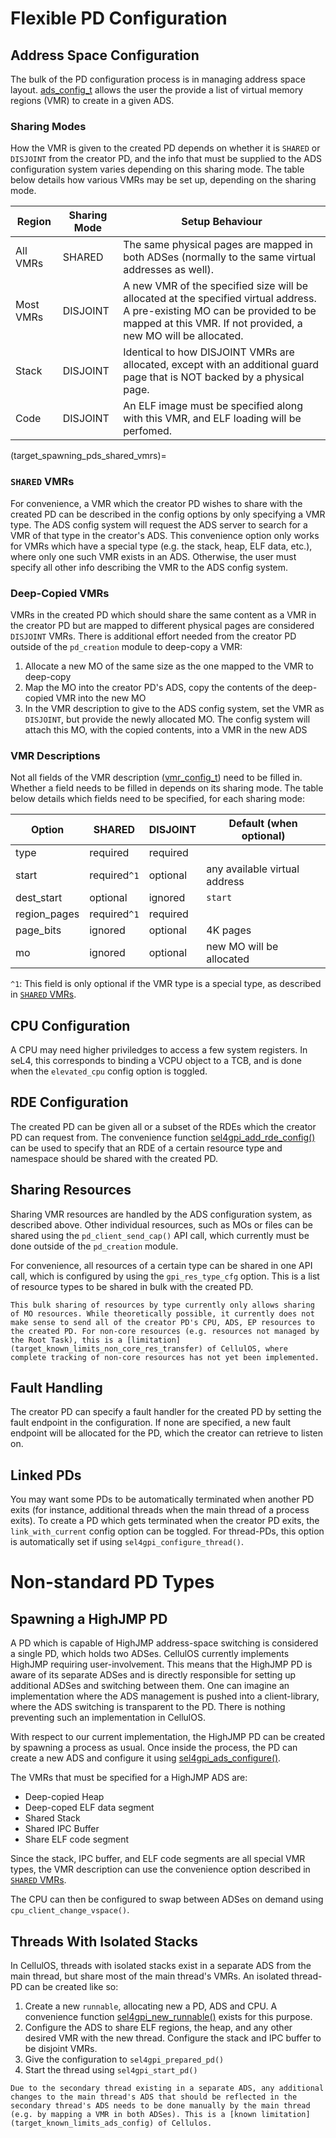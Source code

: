 # Flexible PD Configuration
## Address Space Configuration
The bulk of the PD configuration process is in managing address space layout. [ads_config_t](https://github.com/sid-agrawal/sel4-gpi/blob/cellulos/libsel4gpi/include/sel4gpi/pd_creation.h#L116) allows the user the provide a list of virtual memory regions (VMR) to create in a given ADS.

### Sharing Modes
How the VMR is given to the created PD depends on whether it is `SHARED` or `DISJOINT` from the creator PD, and the info that must be supplied to the ADS configuration system varies depending on this sharing mode. The table below details how various VMRs may be set up, depending on the sharing mode.

| Region | Sharing Mode | Setup Behaviour |
|--------|--------------|-----------------|
| All VMRs  | SHARED | The same physical pages are mapped in both ADSes (normally to the same virtual addresses as well). |
| Most VMRs | DISJOINT | A new VMR of the specified size will be allocated at the specified virtual address. A pre-existing MO can be provided to be mapped at this VMR. If not provided, a new MO will be allocated.  |
| Stack | DISJOINT | Identical to how DISJOINT VMRs are allocated, except with an additional guard page that is NOT backed by a physical page. |
| Code | DISJOINT | An ELF image must be specified along with this VMR, and ELF loading will be perfomed. |

(target_spawning_pds_shared_vmrs)=
### `SHARED` VMRs
For convenience, a VMR which the creator PD wishes to share with the created PD can be described in the config options by only specifying a VMR type. The ADS config system will request the ADS server to search for a VMR of that type in the creator's ADS. This convenience option only works for VMRs which have a special type (e.g. the stack, heap, ELF data, etc.), where only one such VMR exists in an ADS. Otherwise, the user must specify all other info describing the VMR to the ADS config system.

### Deep-Copied VMRs
VMRs in the created PD which should share the same content as a VMR in the creator PD but are mapped to different physical pages are considered `DISJOINT` VMRs. There is additional effort needed from the creator PD outside of the `pd_creation` module to deep-copy a VMR:

1. Allocate a new MO of the same size as the one mapped to the VMR to deep-copy
2. Map the MO into the creator PD's ADS, copy the contents of the deep-copied VMR into the new MO
3. In the VMR description to give to the ADS config system, set the VMR as `DISJOINT`, but provide the newly allocated MO. The config system will attach this MO, with the copied contents, into a VMR in the new ADS

### VMR Descriptions
Not all fields of the VMR description ([vmr_config_t](https://github.com/sid-agrawal/sel4-gpi/blob/cellulos/libsel4gpi/include/sel4gpi/pd_creation.h#L84)) need to be filled in. Whether a field needs to be filled in depends on its sharing mode. The table below details which fields need to be specified, for each sharing mode:

|    Option    | SHARED | DISJOINT |         Default (when optional)         |
|--------------|------------|--------------|-----------------------------------------|
| type         | required   | required     |                                         |
| start        | required`^1`   | optional     | any available virtual address           |
| dest_start   | optional   | ignored      | `start`                                 |
| region_pages | required`^1` | required     |                                         |
| page_bits    | ignored    | optional     | 4K pages                                |
| mo           | ignored    | optional     | new MO will be allocated                |

`^1`: This field is only optional if the VMR type is a special type, as described in [`SHARED` VMRs](target_spawning_pds_shared_vmrs).

## CPU Configuration
A CPU may need higher priviledges to access a few system registers. In seL4, this corresponds to binding a VCPU object to a TCB, and is done when the `elevated_cpu` config option is toggled.

## RDE Configuration
The created PD can be given all or a subset of the RDEs which the creator PD can request from. The convenience function [sel4gpi_add_rde_config()](https://github.com/sid-agrawal/sel4-gpi/blob/cellulos/libsel4gpi/include/sel4gpi/pd_creation.h#L275) can be used to specify that an RDE of a certain resource type and namespace should be shared with the created PD.

## Sharing Resources
Sharing VMR resources are handled by the ADS configuration system, as described above. Other individual resources, such as MOs or files can be shared using the `pd_client_send_cap()` API call, which currently must be done outside of the `pd_creation` module.

For convenience, all resources of a certain type can be shared in one API call, which is configured by using the `gpi_res_type_cfg` option. This is a list of resource types to be shared in bulk with the created PD. 

```{warning}
This bulk sharing of resources by type currently only allows sharing of MO resources. While theoretically possible, it currently does not make sense to send all of the creator PD's CPU, ADS, EP resources to the created PD. For non-core resources (e.g. resources not managed by the Root Task), this is a [limitation](target_known_limits_non_core_res_transfer) of CellulOS, where complete tracking of non-core resources has not yet been implemented.
```

## Fault Handling
The creator PD can specify a fault handler for the created PD by setting the fault endpoint in the configuration. If none are specified, a new fault endpoint will be allocated for the PD, which the creator can retrieve to listen on.

## Linked PDs
You may want some PDs to be automatically terminated when another PD exits (for instance, additional threads when the main thread of a process exits). To create a PD which gets terminated when the creator PD exits, the `link_with_current` config option can be toggled. For thread-PDs, this option is automatically set if using `sel4gpi_configure_thread()`.

# Non-standard PD Types
## Spawning a HighJMP PD
<!-- mention how the ADS setup could be transparent to the user by wrapping all KVstore calls in another layer
    add a page describing what HighJMP is and reference it here
 -->
A PD which is capable of HighJMP address-space switching is considered a single PD, which holds two ADSes.
CellulOS currently implements HighJMP requiring user-involvement. This means that the HighJMP PD is aware of its separate ADSes and is directly responsible for setting up additional ADSes and switching between them. One can imagine an implementation where the ADS management is pushed into a client-library, where the ADS switching is transparent to the PD. There is nothing preventing such an implementation in CellulOS.

With respect to our current implementation, the HighJMP PD can be created by spawning a process as usual. Once inside the process, the PD can create a new ADS and configure it using [sel4gpi_ads_configure()](https://github.com/sid-agrawal/sel4-gpi/blob/cellulos/libsel4gpi/include/sel4gpi/pd_creation.h#L262).

The VMRs that must be specified for a HighJMP ADS are:

- Deep-copied Heap
- Deep-coped ELF data segment
- Shared Stack
- Shared IPC Buffer
- Share ELF code segment

Since the stack, IPC buffer, and ELF code segments are all special VMR types, the VMR description can use the convenience option described in [`SHARED` VMRs](target_spawning_pds_shared_vmrs).

The CPU can then be configured to swap between ADSes on demand using `cpu_client_change_vspace()`.



## Threads With Isolated Stacks
In CellulOS, threads with isolated stacks exist in a separate ADS from the main thread, but share most of the main thread's VMRs. An isolated thread-PD can be created like so:

1. Create a new `runnable`, allocating new a PD, ADS and CPU. A convenience function [sel4gpi_new_runnable()](https://github.com/sid-agrawal/sel4-gpi/blob/cellulos/libsel4gpi/include/sel4gpi/pd_creation.h#L163) exists for this purpose.
2. Configure the ADS to share ELF regions, the heap, and any other desired VMR with the new thread. Configure the stack and IPC buffer to be disjoint VMRs.
3. Give the configuration to `sel4gpi_prepared_pd()`
4. Start the thread using `sel4gpi_start_pd()`


```{warning}
Due to the secondary thread existing in a separate ADS, any additional changes to the main thread's ADS that should be reflected in the secondary thread's ADS needs to be done manually by the main thread (e.g. by mapping a VMR in both ADSes). This is a [known limitation](target_known_limits_ads_config) of Cellulos.
```
